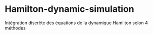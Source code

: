 # Hamilton-dynamic-simulation
Intégration discrète des équations de la dynamique Hamilton selon 4 méthodes  
